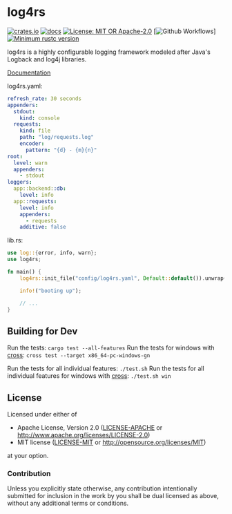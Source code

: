 # log4rs

[![crates.io](https://img.shields.io/crates/v/log4rs.svg)](https://crates.io/crates/log4rs)
[![docs](https://docs.rs/log4rs/badge.svg)](https://docs.rs/log4rs)
[![License: MIT OR Apache-2.0](https://img.shields.io/crates/l/clippy.svg)](#license)
[![Github Workflows](https://img.shields.io/github/workflow/status/estk/log4rs/CI)]
[![Minimum rustc version](https://img.shields.io/badge/rustc-1.38+-yellow.svg)](https://github.com/rust-random/rand#rust-version-requirements)

log4rs is a highly configurable logging framework modeled after Java's Logback
and log4j libraries.

[Documentation](https://docs.rs/log4rs)

log4rs.yaml:
```yaml
refresh_rate: 30 seconds
appenders:
  stdout:
    kind: console
  requests:
    kind: file
    path: "log/requests.log"
    encoder:
      pattern: "{d} - {m}{n}"
root:
  level: warn
  appenders:
    - stdout
loggers:
  app::backend::db:
    level: info
  app::requests:
    level: info
    appenders:
      - requests
    additive: false
```

lib.rs:
```rust
use log::{error, info, warn};
use log4rs;

fn main() {
    log4rs::init_file("config/log4rs.yaml", Default::default()).unwrap();

    info!("booting up");

    // ...
}
```

## Building for Dev

Run the tests: `cargo test --all-features`
Run the tests for windows with [cross](https://github.com/rust-embedded/cross): `cross test --target x86_64-pc-windows-gn`

Run the tests for all individual features: `./test.sh`
Run the tests for all individual features for windows with [cross](https://github.com/rust-embedded/cross): `./test.sh win`

## License

Licensed under either of
 * Apache License, Version 2.0 ([LICENSE-APACHE](LICENSE-APACHE) or http://www.apache.org/licenses/LICENSE-2.0)
 * MIT license ([LICENSE-MIT](LICENSE-MIT) or http://opensource.org/licenses/MIT)

at your option.

### Contribution

Unless you explicitly state otherwise, any contribution intentionally submitted
for inclusion in the work by you shall be dual licensed as above, without any
additional terms or conditions.
